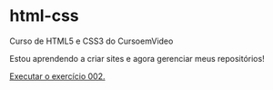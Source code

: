 # html-css
 Curso de HTML5 e CSS3 do CursoemVideo

Estou aprendendo a criar sites e agora gerenciar meus repositórios!

<a href="https://felipemb11.github.io/html-css/exercicios/ex002/index.html">Executar o exercício 002.</a>